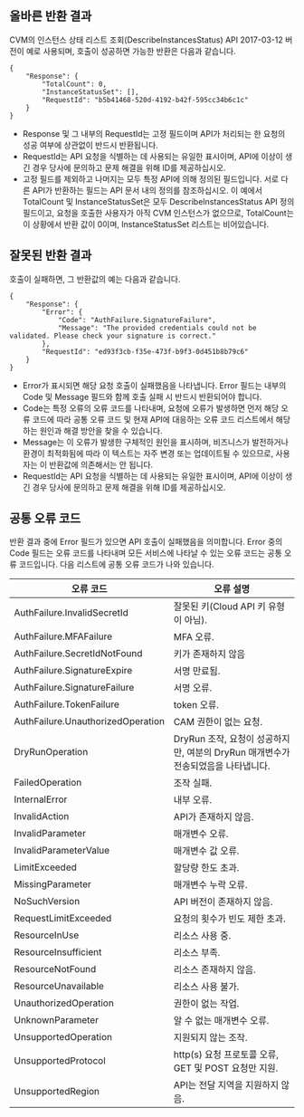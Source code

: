 ## 올바른 반환 결과

CVM의 인스턴스 상태 리스트 조회(DescribeInstancesStatus) API 2017-03-12 버전이 예로 사용되며, 호출이 성공하면 가능한 반환은 다음과 같습니다.

    {
        "Response": {
            "TotalCount": 0,
            "InstanceStatusSet": [],
            "RequestId": "b5b41468-520d-4192-b42f-595cc34b6c1c"
        }
    }

* Response 및 그 내부의 RequestId는 고정 필드이며 API가 처리되는 한 요청의 성공 여부에 상관없이 반드시 반환됩니다.
* RequestId는 API 요청을 식별하는 데 사용되는 유일한 표시이며, API에 이상이 생긴 경우 당사에 문의하고 문제 해결을 위해 ID를 제공하십시오.
* 고정 필드를 제외하고 나머지는 모두 특정 API에 의해 정의된 필드입니다. 서로 다른 API가 반환하는 필드는 API 문서 내의 정의를 참조하십시오. 이 예에서 TotalCount 및 InstanceStatusSet은 모두 DescribeInstancesStatus API 정의 필드이고, 요청을 호출한 사용자가 아직 CVM 인스턴스가 없으므로, TotalCount는 이 상황에서 반환 값이 0이며, InstanceStatusSet 리스트는 비어있습니다.

## 잘못된 반환 결과

호출이 실패하면, 그 반환값의 예는 다음과 같습니다.

    {
        "Response": {
            "Error": {
                "Code": "AuthFailure.SignatureFailure",
                "Message": "The provided credentials could not be validated. Please check your signature is correct."
            },
            "RequestId": "ed93f3cb-f35e-473f-b9f3-0d451b8b79c6"
        }
    }

* Error가 표시되면 해당 요청 호출이 실패했음을 나타냅니다. Error 필드는 내부의 Code 및 Message 필드와 함께 호출 실패 시 반드시 반환되어야 합니다.
* Code는 특정 오류의 오류 코드를 나타내며, 요청에 오류가 발생하면 먼저 해당 오류 코드에 따라 공통 오류 코드 및 현재 API에 대응하는 오류 코드 리스트에서 해당하는 원인과 해결 방안을 찾을 수 있습니다.
* Message는 이 오류가 발생한 구체적인 원인을 표시하며, 비즈니스가 발전하거나 환경이 최적화됨에 따라 이 텍스트는 자주 변경 또는 업데이트될 수 있으므로, 사용자는 이 반환값에 의존해서는 안 됩니다.
* RequestId는 API 요청을 식별하는 데 사용되는 유일한 표시이며, API에 이상이 생긴 경우 당사에 문의하고 문제 해결을 위해 ID를 제공하십시오.


## 공통 오류 코드


반환 결과 중에 Error 필드가 있으면 API 호출이 실패했음을 의미합니다. Error 중의 Code 필드는 오류 코드를 나타내며 모든 서비스에 나타날 수 있는 오류 코드는 공통 오류 코드입니다. 다음 리스트에 공통 오류 코드가 나와 있습니다.


| 오류 코드 | 오류 설명 |
|----------|----------|
| AuthFailure.InvalidSecretId | 잘못된 키(Cloud API 키 유형이 아님). |
| AuthFailure.MFAFailure | MFA 오류. |
| AuthFailure.SecretIdNotFound | 키가 존재하지 않음 |
| AuthFailure.SignatureExpire | 서명 만료됨. |
| AuthFailure.SignatureFailure | 서명 오류. |
| AuthFailure.TokenFailure | token 오류. |
| AuthFailure.UnauthorizedOperation | CAM 권한이 없는 요청. |
| DryRunOperation | DryRun 조작, 요청이 성공하지만, 여분의 DryRun 매개변수가 전송되었음을 나타냅니다. |
| FailedOperation | 조작 실패. |
| InternalError | 내부 오류. |
| InvalidAction | API가 존재하지 않음. |
| InvalidParameter | 매개변수 오류. |
| InvalidParameterValue | 매개변수 값 오류. |
| LimitExceeded | 할당량 한도 초과. |
| MissingParameter | 매개변수 누락 오류. |
| NoSuchVersion | API 버전이 존재하지 않음. |
| RequestLimitExceeded | 요청의 횟수가 빈도 제한 초과. |
| ResourceInUse | 리소스 사용 중. |
| ResourceInsufficient | 리소스 부족. |
| ResourceNotFound | 리소스 존재하지 않음. |
| ResourceUnavailable | 리소스 사용 불가. |
| UnauthorizedOperation | 권한이 없는 작업. |
| UnknownParameter | 알 수 없는 매개변수 오류. |
| UnsupportedOperation | 지원되지 않는 조작. |
| UnsupportedProtocol | http(s) 요청 프로토콜 오류, GET 및 POST 요청만 지원. |
| UnsupportedRegion | API는 전달 지역을 지원하지 않음. |

